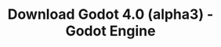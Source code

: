 ---
# Generated by /tools/generators/src/download_archive_generator !!! do not edit by hand !!!
title: 'Download Godot 4.0 (alpha3) - Godot Engine'
type: 'download/archive'
name: '4.0'
flavor: 'alpha3'
release_date: '2022-02-22T03:00:00-00:00'
release_notes: 'article/dev-snapshot-godot-4-0-alpha-3/'
primaryPlatforms:
  - 'android.apk'
  - 'linux.64'
  - 'macos.universal'
  - 'windows.64'
  - 'web'
  - 'templates'
links:
  android.apk:
    name: 'android.apk'
    title: 'Android'
    caption: 'APK Universal (ARM64 + ARMv7 + x86_64 + x86)'
    tags:
      - 'APK download'
      - 'ARM64/v7'
      - 'x86 (64 & 32 bit)'
    hosts:
      github_builds:
        regular: 'https://github.com/godotengine/godot-builds/releases/download/4.0-alpha3/Godot_v4.0-alpha3_android_editor.apk'
        mono: '#'
      github:
        regular: 'https://github.com/godotengine/godot/releases/download/4.0-alpha3/Godot_v4.0-alpha3_android_editor.apk'
        mono: '#'
  linux.64:
    name: 'linux.64'
    title: 'Linux'
    caption: 'Padrão (x86_64)'
    tags:
      - '64 bit'
    hosts:
      github_builds:
        regular: 'https://github.com/godotengine/godot-builds/releases/download/4.0-alpha3/Godot_v4.0-alpha3_linux.x86_64.zip'
        mono: 'https://github.com/godotengine/godot-builds/releases/download/4.0-alpha3/Godot_v4.0-alpha3_mono_linux_x86_64.zip'
      github:
        regular: 'https://github.com/godotengine/godot/releases/download/4.0-alpha3/Godot_v4.0-alpha3_linux.x86_64.zip'
        mono: 'https://github.com/godotengine/godot/releases/download/4.0-alpha3/Godot_v4.0-alpha3_mono_linux_x86_64.zip'
  macos.universal:
    name: 'macos.universal'
    title: 'macOS'
    caption: 'Universal (x86_64 + Silício da Apple)'
    tags:
      - 'Intel/Apple Silicon'
      - '64 bit'
    hosts:
      github_builds:
        regular: 'https://github.com/godotengine/godot-builds/releases/download/4.0-alpha3/Godot_v4.0-alpha3_macos.universal.zip'
        mono: 'https://github.com/godotengine/godot-builds/releases/download/4.0-alpha3/Godot_v4.0-alpha3_mono_macos.universal.zip'
      github:
        regular: 'https://github.com/godotengine/godot/releases/download/4.0-alpha3/Godot_v4.0-alpha3_macos.universal.zip'
        mono: 'https://github.com/godotengine/godot/releases/download/4.0-alpha3/Godot_v4.0-alpha3_mono_macos.universal.zip'
  windows.64:
    name: 'windows.64'
    title: 'Windows'
    caption: 'Padrão (x86_64)'
    tags:
      - '64 bit'
    hosts:
      github_builds:
        regular: 'https://github.com/godotengine/godot-builds/releases/download/4.0-alpha3/Godot_v4.0-alpha3_win64.exe.zip'
        mono: 'https://github.com/godotengine/godot-builds/releases/download/4.0-alpha3/Godot_v4.0-alpha3_mono_win64.zip'
      github:
        regular: 'https://github.com/godotengine/godot/releases/download/4.0-alpha3/Godot_v4.0-alpha3_win64.exe.zip'
        mono: 'https://github.com/godotengine/godot/releases/download/4.0-alpha3/Godot_v4.0-alpha3_mono_win64.zip'
  web:
    name: 'web'
    title: 'Editor Web'
    caption: ''
    tags:
      - 'Self-hosted'
      - 'Cross-platform'
    hosts:
      github_builds:
        regular: 'https://github.com/godotengine/godot-builds/releases/download/4.0-alpha3/Godot_v4.0-alpha3_web_editor.zip'
        mono: '#'
      github:
        regular: 'https://github.com/godotengine/godot/releases/download/4.0-alpha3/Godot_v4.0-alpha3_web_editor.zip'
        mono: '#'
  linux.arm64:
    name: 'linux.arm64'
    title: 'Linux'
    caption: 'Padrão (ARM64)'
    tags:
      - 'ARM64'
      - '64 bit'
    hosts:
      github_builds:
        regular: 'https://github.com/godotengine/godot-builds/releases/download/4.0-alpha3/Godot_v4.0-alpha3_linux.arm64.zip'
        mono: 'https://github.com/godotengine/godot-builds/releases/download/4.0-alpha3/Godot_v4.0-alpha3_mono_linux_arm64.zip'
      github:
        regular: 'https://github.com/godotengine/godot/releases/download/4.0-alpha3/Godot_v4.0-alpha3_linux.arm64.zip'
        mono: 'https://github.com/godotengine/godot/releases/download/4.0-alpha3/Godot_v4.0-alpha3_mono_linux_arm64.zip'
  linux.32:
    name: 'linux.32'
    title: 'Linux'
    caption: 'Padrão (x86)'
    tags:
      - '32 bit'
    hosts:
      github_builds:
        regular: 'https://github.com/godotengine/godot-builds/releases/download/4.0-alpha3/Godot_v4.0-alpha3_linux.x86_32.zip'
        mono: 'https://github.com/godotengine/godot-builds/releases/download/4.0-alpha3/Godot_v4.0-alpha3_mono_linux_x86_32.zip'
      github:
        regular: 'https://github.com/godotengine/godot/releases/download/4.0-alpha3/Godot_v4.0-alpha3_linux.x86_32.zip'
        mono: 'https://github.com/godotengine/godot/releases/download/4.0-alpha3/Godot_v4.0-alpha3_mono_linux_x86_32.zip'
  linux.arm32:
    name: 'linux.arm32'
    title: 'Linux'
    caption: 'Padrão (ARM32)'
    tags:
      - 'ARM32'
      - '32 bit'
    hosts:
      github_builds:
        regular: 'https://github.com/godotengine/godot-builds/releases/download/4.0-alpha3/Godot_v4.0-alpha3_linux.arm32.zip'
        mono: 'https://github.com/godotengine/godot-builds/releases/download/4.0-alpha3/Godot_v4.0-alpha3_mono_linux_arm32.zip'
      github:
        regular: 'https://github.com/godotengine/godot/releases/download/4.0-alpha3/Godot_v4.0-alpha3_linux.arm32.zip'
        mono: 'https://github.com/godotengine/godot/releases/download/4.0-alpha3/Godot_v4.0-alpha3_mono_linux_arm32.zip'
  windows.32:
    name: 'windows.32'
    title: 'Windows'
    caption: 'Padrão (x86)'
    tags:
      - '32 bit'
    hosts:
      github_builds:
        regular: 'https://github.com/godotengine/godot-builds/releases/download/4.0-alpha3/Godot_v4.0-alpha3_win32.exe.zip'
        mono: 'https://github.com/godotengine/godot-builds/releases/download/4.0-alpha3/Godot_v4.0-alpha3_mono_win32.zip'
      github:
        regular: 'https://github.com/godotengine/godot/releases/download/4.0-alpha3/Godot_v4.0-alpha3_win32.exe.zip'
        mono: 'https://github.com/godotengine/godot/releases/download/4.0-alpha3/Godot_v4.0-alpha3_mono_win32.zip'
  aar_library:
    name: 'aar_library'
    title: 'Biblioteca de AAR'
    caption: ''
    tags:
      - 'Android plugins'
      - 'Java'
      - 'Kotlin'
    hosts:
      github_builds:
        regular: 'https://github.com/godotengine/godot-builds/releases/download/4.0-alpha3/godot-lib.4.0.alpha3.template_release.aar'
        mono: '#'
      github:
        regular: 'https://github.com/godotengine/godot/releases/download/4.0-alpha3/godot-lib.4.0.alpha3.template_release.aar'
        mono: '#'
  templates:
    name: 'templates'
    title: 'Modelos de exportação'
    caption: ''
    tags:
      - 'Utilizado para exportar os seus jogos para todas as plataformas suportadas'
    hosts:
      github_builds:
        regular: 'https://github.com/godotengine/godot-builds/releases/download/4.0-alpha3/Godot_v4.0-alpha3_export_templates.tpz'
        mono: 'https://github.com/godotengine/godot-builds/releases/download/4.0-alpha3/Godot_v4.0-alpha3_mono_export_templates.tpz'
      github:
        regular: 'https://github.com/godotengine/godot/releases/download/4.0-alpha3/Godot_v4.0-alpha3_export_templates.tpz'
        mono: 'https://github.com/godotengine/godot/releases/download/4.0-alpha3/Godot_v4.0-alpha3_mono_export_templates.tpz'
---